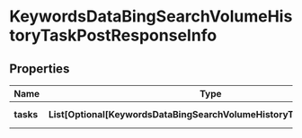 # KeywordsDataBingSearchVolumeHistoryTaskPostResponseInfo


## Properties

| Name | Type | Description | Notes |
|------------ | ------------- | ------------- | -------------|
**tasks** | **List[Optional[KeywordsDataBingSearchVolumeHistoryTaskPostTaskInfo]]** | array of tasks |[optional]|